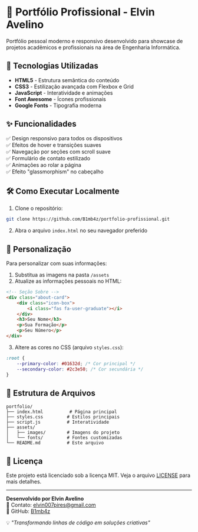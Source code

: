 # 📌 Portfólio Profissional - Elvin Avelino



Portfólio pessoal moderno e responsivo desenvolvido para showcase de projetos acadêmicos e profissionais na área de Engenharia Informática.

## 🚀 Tecnologias Utilizadas

- **HTML5** - Estrutura semântica do conteúdo
- **CSS3** - Estilização avançada com Flexbox e Grid
- **JavaScript** - Interatividade e animações
- **Font Awesome** - Ícones profissionais
- **Google Fonts** - Tipografia moderna

## ✨ Funcionalidades

✅ Design responsivo para todos os dispositivos  
✅ Efeitos de hover e transições suaves  
✅ Navegação por seções com scroll suave  
✅ Formulário de contato estilizado  
✅ Animações ao rolar a página  
✅ Efeito "glassmorphism" no cabeçalho  

## 🛠️ Como Executar Localmente

1. Clone o repositório:
```bash
git clone https://github.com/B1mb4z/portfolio-profissional.git
```

2. Abra o arquivo `index.html` no seu navegador preferido

## 🎨 Personalização

Para personalizar com suas informações:

1. Substitua as imagens na pasta `/assets`
2. Atualize as informações pessoais no HTML:
```html
<!-- Seção Sobre -->
<div class="about-card">
    <div class="icon-box">
        <i class="fas fa-user-graduate"></i>
    </div>
    <h3>Seu Nome</h3>
    <p>Sua Formação</p>
    <p>Seu Número</p>
</div>
```

3. Altere as cores no CSS (arquivo `styles.css`):
```css
:root {
    --primary-color: #01632d; /* Cor principal */
    --secondary-color: #2c3e50; /* Cor secundária */
}
```

## 📂 Estrutura de Arquivos

```
portfolio/
├── index.html          # Página principal
├── styles.css         # Estilos principais
├── script.js          # Interatividade
├── assets/
│   ├── images/        # Imagens do projeto
│   └── fonts/         # Fontes customizadas
└── README.md          # Este arquivo
```

## 📝 Licença

Este projeto está licenciado sob a licença MIT. Veja o arquivo [LICENSE](LICENSE) para mais detalhes.

---

**Desenvolvido por Elvin Avelino**  
📧 Contato: [elvin007pires@gmail.com](mailto:elvin007pires@gmail.com)  
🔗 GitHub: [B1mb4z](https://github.com/B1mb4z)  

💡 *"Transformando linhas de código em soluções criativas"*
